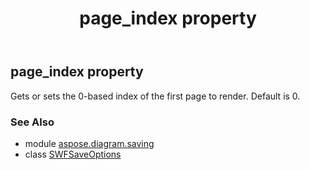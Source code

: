 ﻿---
title: page_index property
second_title: Aspose.Diagram for Python via .NET API References
description: 
type: docs
weight: 60
url: /python-net/aspose.diagram.saving/swfsaveoptions/page_index/
is_root: false
---

## page_index property


Gets or sets the 0-based index of the first page to render. Default is 0.

### See Also
* module [aspose.diagram.saving](../../)
* class [SWFSaveOptions](/diagram/python-net/aspose.diagram.saving/swfsaveoptions)
